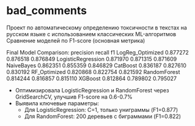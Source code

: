# bad_comments
Проект по автоматическому определению токсичности в текстах на русском языке с использованием классических ML-алгоритмов
Сравнение моделей по F1-score (основная метрика)

Final Model Comparison:
                    precision    recall        f1
LogReg_Optimized     0.877272  0.876518  0.876849
LogisticRegression   0.871970  0.871315  0.871609
NaiveBayes           0.862351  0.855359  0.846829
CatBoost             0.836187  0.827610  0.830192
RF_Optimized         0.820868  0.822754  0.821592
RandomForest         0.814244  0.816857  0.815110
XGBoost              0.812864  0.789802  0.795027

- Оптимизировала LogisticRegression и RandomForest через GridSearchCV, улучшив F1-score на 0.6-0.7%  
- Выявила ключевые параметры:  
  - Для LogisticRegression: C=1, только униграммы (F1=0.877)  
  - Для RandomForest: 200 деревьев с биграммами (F1=0.822) 
